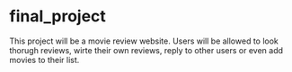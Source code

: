 # final_project
This project will be a movie review website.
Users will be allowed to look thorugh reviews, wirte their own reviews, reply to other users or even add movies to their list.
